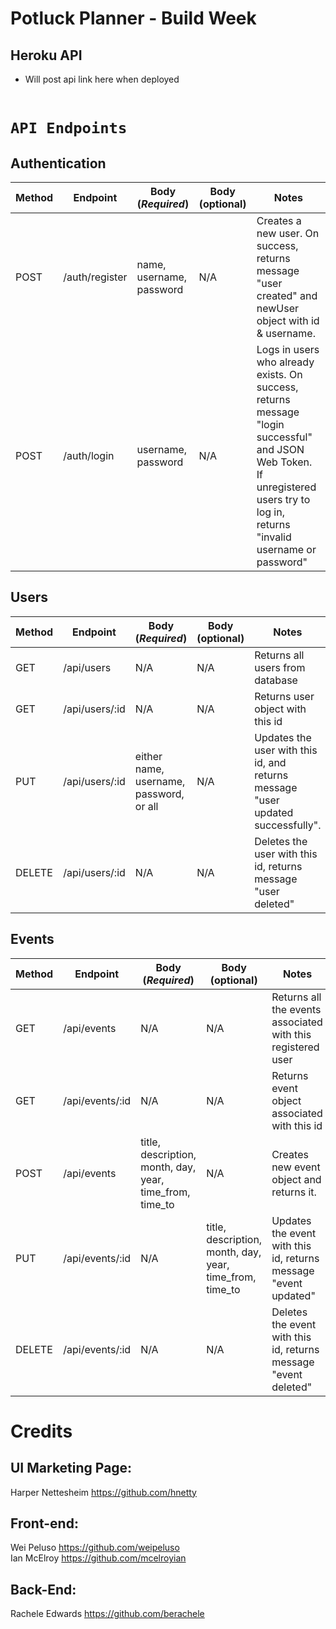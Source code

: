 # Potluck Planner - Build Week

## Heroku API
- Will post api link here when deployed <br>
​
# `API Endpoints`
## Authentication
Method | Endpoint | Body (*Required*) | Body (optional) | Notes
| ----- | ----------------- | -------------------- | --------------------- | ------------------ |
POST | /auth/register | name, username, password | N/A | Creates a new user. On success, returns message "user created" and newUser object with id & username. |
POST | /auth/login |  username, password | N/A | Logs in users who already exists. On success, returns message "login successful" and JSON Web Token. If unregistered users try to log in, returns "invalid username or password" |
## Users
Method | Endpoint | Body (*Required*) | Body (optional) | Notes
| ----- | ----------------- | -------------------- | --------------------- | ------------------ |
GET | /api/users | N/A | N/A | Returns all users from database |
GET | /api/users/:id | N/A | N/A | Returns user object with this id |
PUT | /api/users/:id | either name, username, password,  or all | N/A | Updates the user with this id, and returns message "user updated successfully". |
DELETE | /api/users/:id | N/A | N/A | Deletes the user with this id, returns message "user deleted" |
## Events
Method | Endpoint | Body (*Required*) | Body (optional) | Notes
| ----- | ----------------- | -------------------- | --------------------- | ------------------ |
GET | /api/events | N/A | N/A | Returns all the events associated with this registered user |
GET | /api/events/:id |  N/A | N/A | Returns event object associated with this id |
POST | /api/events | title, description, month, day, year, time_from, time_to | N/A | Creates new event object and returns it. |
PUT | /api/events/:id |  N/A | title, description, month, day, year, time_from, time_to | Updates the event with this id, returns message "event updated" |
DELETE | /api/events/:id | N/A | N/A | Deletes the event with this id, returns message "event deleted" |

# Credits

UI Marketing Page: 
------------------
Harper Nettesheim https://github.com/hnetty

Front-end:
------------------
Wei Peluso https://github.com/weipeluso <br>
Ian McElroy https://github.com/mcelroyian

Back-End:
------------------
Rachele Edwards https://github.com/berachele